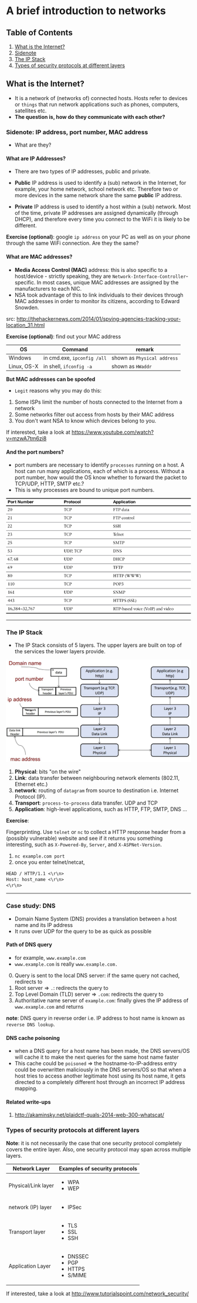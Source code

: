 # A brief introduction to networks

## Table of Contents
1. [What is the Internet?](#what-is-the-internet)
2. [Sidenote](#sidenote-ip-address-port-number-mac-address)
3. [The IP Stack](#the-ip-stack)
4. [Types of security protocols at different layers](#types-of-security-protocols-at-different-layers)

## What is the Internet?
- It is a network of (networks of) connected hosts. Hosts refer to devices or `things` that run network applications such as phones, computers, satellites etc. 
- **The question is, how do they communicate with each other?**

### Sidenote: IP address, port number, MAC address
- What are they?

#### What are IP Addresses? 
- There are two types of IP addresses, public and private. 

- **Public** IP address is used to identify a (sub) network in the Internet, for example, your home network, school network etc. Therefore two or more devices in the same network share the same **public** IP address.

- **Private** IP address is used to identify a host within a (sub) network. Most of the time, private IP addresses are assigned dynamically (through DHCP), and therefore every time you connect to the WiFi it is likely to be different.

**Exercise (optional)**: google `ip address` on your PC as well as on your phone through the same WiFi connection. Are they the same? 

#### What are MAC addresses?
- **Media Access Control (MAC)** address: this is also specific to a host/device - strictly speaking, they are `Network-Interface-Controller`-specific. In most cases, unique MAC addresses are assigned by the manufacturers to each NIC.
- NSA took advantage of this to link individuals to their devices through MAC addresses in order to monitor its citizens, according to Edward Snowden.

src: <http://thehackernews.com/2014/01/spying-agencies-tracking-your-location_31.html>

**Exercise (optional)**: find out your MAC address

OS | Command | remark
--- | --- | ---
 Windows | in cmd.exe, `ipconfig /all` | shown as `Physical address`
 Linux, OS-X |  in shell, `ifconfig -a` | shown as `HWaddr`

**But MAC addresses can be spoofed**
- `Legit` reasons why you may do this: 
1. Some ISPs limit the number of hosts connected to the Internet from a network
2. Some networks filter out access from hosts by their MAC address
3. You don't want NSA to know which devices belong to you.

If interested, take a look at <https://www.youtube.com/watch?v=mzwA7tm6zi8>
 
#### And the port numbers?
- port numbers are necessary to identify `processes` running on a host. A host can run many applications, each of which is a process. Without a port number, how would the OS know whether to forward the packet to TCP/UDP, HTTP, SMTP etc.?
- This is why processes are bound to unique port numbers.

![port_numbers](../../src/port_numbers.jpg)

---
### The IP Stack
- The IP Stack consists of 5 layers. The upper layers are built on top of the services the lower layers provide.

![ip_stack](../../src/ip_stack.JPG)

1. **Physical**: bits "on the wire"
2. **Link**: data transfer between neighbouring network elements (802.11, Ethernet etc.)
3. **network**: routing of `datagram` from source to destination i.e. Internet Protocol (IP).
4. **Transport**: `process-to-process` data transfer. UDP and TCP
5. **Application**: high-level applications, such as HTTP, FTP, SMTP, DNS ...

**Exercise**:

Fingerprinting. Use `telnet` or `nc` to collect a HTTP response header from a (possibly vulnerable) website and see if it returns you something interesting, such as `X-Powered-By`, `Server`, and `X-ASPNet-Version`.

1. `nc example.com port`
2. once you enter telnet/netcat,
```
HEAD / HTTP/1.1 <\r\n>
Host: host_name <\r\n>
<\r\n>
```

---

### Case study: DNS
- Domain Name System (DNS) provides a translation between a host name and its IP address
- It runs over UDP for the query to be as quick as possible

#### Path of DNS query
- for example, `www.example.com`
- `www.example.com` is really `www.example.com.`

0. Query is sent to the local DNS server: if the same query not cached, redirects to
1. Root server => `.`: redirects the query to
2. Top Level Domain (TLD) server => `.com`: redirects the query to
3. Authoritative name server of `example.com`: finally gives the IP address of `www.example.com` and returns

**note**: DNS query in reverse order i.e. IP address to host name is known as `reverse DNS lookup`.

#### DNS cache poisoning
- when a DNS query for a host name has been made, the  DNS servers/OS will cache it to make the next queries for the same host name faster
- This cache could be `poisoned` => the hostname-to-IP-address entry could be overwritten maliciously in the DNS servers/OS so that when a host tries to access another legitimate host using its host name, it gets directed to a completely different host through an incorrect IP address mapping.

#### Related write-ups
1. <http://akaminsky.net/plaidctf-quals-2014-web-300-whatscat/>

### Types of security protocols at different layers
**Note**: it is not necessarily the case that one security protocol completely covers the entire layer. Also, one security protocol may span across multiple layers.

Network Layer | Examples of security protocols
--- | ---
Physical/Link layer | <ul><li>WPA</li><li>WEP</li></ul>
network (IP) layer | <ul><li>IPSec</li></ul>
Transport layer | <ul><li>TLS</li><li>SSL</li><li>SSH</li></ul>
Application Layer | <ul><li>DNSSEC</li><li>PGP</li><li>HTTPS</li><li>S/MIME</li></ul>

If interested, take a look at <http://www.tutorialspoint.com/network_security/>

